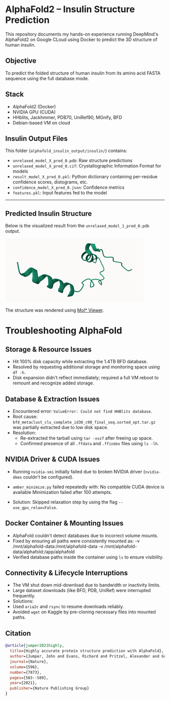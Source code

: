 # AlphaFold2 – Insulin Structure Prediction

This repository documents my hands-on experience running DeepMind's AlphaFold2 on Google CLoud using Docker to predict the 3D structure of human insulin.

##  Objective
To predict the folded structure of human insulin from its amino acid FASTA sequence using the full database mode.

##  Stack
- AlphaFold2 (Docker)
- NVIDIA GPU (CUDA)
- HHblits, Jackhmmer, PDB70, UniRef90, MGnify, BFD
- Debian-based VM on cloud


## Insulin Output Files

This folder (`alphafold_insulin_output/insulin/`) contains:
- `unrelaxed_model_X_pred_0.pdb`: Raw structure predictions
- `unrelaxed_model_X_pred_0.cif`: Crystallographic Information Format for models
- `result_model_X_pred_0.pkl`: Python dictionary containing per-residue confidence scores, distograms, etc.
- `confidence_model_X_pred_0.json`: Confidence metrics
- `features.pkl`: Input features fed to the model

---

## Predicted Insulin Structure 

Below is the visualized result from the `unrelaxed_model_1_pred_0.pdb` output.

![Insulin 3D Structure](images/insulin_structure.png)

The structure was rendered using [Mol* Viewer](https://molstar.org/viewer/).



# Troubleshooting AlphaFold

## Storage & Resource Issues
- Hit 100% disk capacity while extracting the 1.4TB BFD database.
- Resolved by requesting additional storage and monitoring space using `df -h`.
- Disk expansion didn’t reflect immediately; required a full VM reboot to remount and recognize added storage.

## Database & Extraction Issues
- Encountered error: `ValueError: Could not find HHBlits database`.
- Root cause: `bfd_metaclust_clu_complete_id30_c90_final_seq.sorted_opt.tar.gz` was partially extracted due to low disk space.
- Resolution:
  - Re-extracted the tarball using `tar -xvzf` after freeing up space.
  - Confirmed presence of all `.ffdata` and `.ffindex` files using `ls -lh`.

## NVIDIA Driver & CUDA Issues
- Running `nvidia-smi` initially failed due to broken NVIDIA driver (`nvidia-dkms` couldn't be configured).
- `amber_minimize.py` failed repeatedly with: No compatible CUDA device is available Minimization failed after 100 attempts.

- Solution: Skipped relaxation step by using the flag `--use_gpu_relax=False`.

## Docker Container & Mounting Issues
- AlphaFold couldn't detect databases due to incorrect volume mounts.
- Fixed by ensuring all paths were consistently mounted as: -v /mnt/alphafold-data:/mnt/alphafold-data -v /mnt/alphafold-data/alphafold:/app/alphafold
- Verified database paths inside the container using `ls` to ensure visibility.

## Connectivity & Lifecycle Interruptions
- The VM shut down mid-download due to bandwidth or inactivity limits.
- Large dataset downloads (like BFD, PDB, UniRef) were interrupted frequently.
- Solutions:
- Used `aria2c` and `rsync` to resume downloads reliably.
- Avoided `wget` on Kaggle by pre-cloning necessary files into mounted paths.







##  Citation


```bibtex
@article{jumper2021highly,
  title={Highly accurate protein structure prediction with AlphaFold},
  author={Jumper, John and Evans, Richard and Pritzel, Alexander and Green, Tim and Figurnov, Michael and Ronneberger, Olaf and Tunyasuvunakool, Kathryn and Bates, Russ and {\v{Z}}{\'\i}dek, Augustin and Potapenko, Anna and others},
  journal={Nature},
  volume={596},
  number={7873},
  pages={583--589},
  year={2021},
  publisher={Nature Publishing Group}
}


